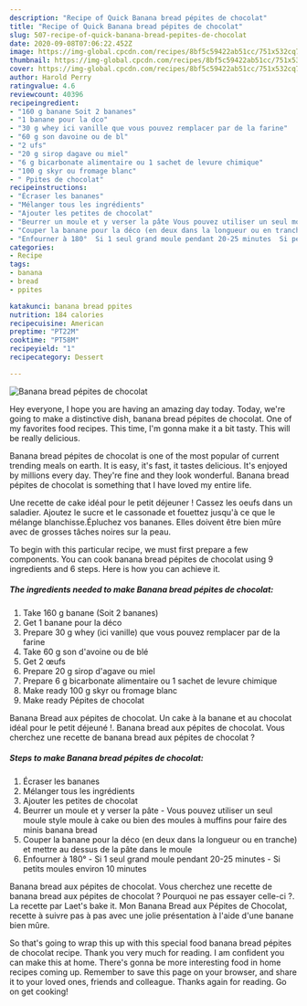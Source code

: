 ```yaml
---
description: "Recipe of Quick Banana bread pépites de chocolat"
title: "Recipe of Quick Banana bread pépites de chocolat"
slug: 507-recipe-of-quick-banana-bread-pepites-de-chocolat
date: 2020-09-08T07:06:22.452Z
image: https://img-global.cpcdn.com/recipes/8bf5c59422ab51cc/751x532cq70/banana-bread-pepites-de-chocolat-photo-principale-de-la-recette.jpg
thumbnail: https://img-global.cpcdn.com/recipes/8bf5c59422ab51cc/751x532cq70/banana-bread-pepites-de-chocolat-photo-principale-de-la-recette.jpg
cover: https://img-global.cpcdn.com/recipes/8bf5c59422ab51cc/751x532cq70/banana-bread-pepites-de-chocolat-photo-principale-de-la-recette.jpg
author: Harold Perry
ratingvalue: 4.6
reviewcount: 40396
recipeingredient:
- "160 g banane Soit 2 bananes"
- "1 banane pour la dco"
- "30 g whey ici vanille que vous pouvez remplacer par de la farine"
- "60 g son davoine ou de bl"
- "2 ufs"
- "20 g sirop dagave ou miel"
- "6 g bicarbonate alimentaire ou 1 sachet de levure chimique"
- "100 g skyr ou fromage blanc"
- " Ppites de chocolat"
recipeinstructions:
- "Écraser les bananes"
- "Mélanger tous les ingrédients"
- "Ajouter les petites de chocolat"
- "Beurrer un moule et y verser la pâte Vous pouvez utiliser un seul moule style moule à cake ou bien des moules à muffins pour faire des minis banana bread"
- "Couper la banane pour la déco (en deux dans la longueur ou en tranche) et mettre au dessus de la pâte dans le moule"
- "Enfourner à 180°  Si 1 seul grand moule pendant 20-25 minutes  Si petits moules environ 10 minutes"
categories:
- Recipe
tags:
- banana
- bread
- ppites

katakunci: banana bread ppites 
nutrition: 184 calories
recipecuisine: American
preptime: "PT22M"
cooktime: "PT58M"
recipeyield: "1"
recipecategory: Dessert

---
```



![Banana bread pépites de chocolat](https://img-global.cpcdn.com/recipes/8bf5c59422ab51cc/751x532cq70/banana-bread-pepites-de-chocolat-photo-principale-de-la-recette.jpg)

Hey everyone, I hope you are having an amazing day today. Today, we're going to make a distinctive dish, banana bread pépites de chocolat. One of my favorites food recipes. This time, I'm gonna make it a bit tasty. This will be really delicious.

Banana bread pépites de chocolat is one of the most popular of current trending meals on earth. It is easy, it's fast, it tastes delicious. It's enjoyed by millions every day. They're fine and they look wonderful. Banana bread pépites de chocolat is something that I have loved my entire life.

Une recette de cake idéal pour le petit déjeuner ! Cassez les oeufs dans un saladier. Ajoutez le sucre et le cassonade et fouettez jusqu&#39;à ce que le mélange blanchisse.Épluchez vos bananes. Elles doivent être bien mûre avec de grosses tâches noires sur la peau.


To begin with this particular recipe, we must first prepare a few components. You can cook banana bread pépites de chocolat using 9 ingredients and 6 steps. Here is how you can achieve it.

<!--inarticleads1-->

##### The ingredients needed to make Banana bread pépites de chocolat:

1. Take 160 g banane (Soit 2 bananes)
1. Get 1 banane pour la déco
1. Prepare 30 g whey (ici vanille) que vous pouvez remplacer par de la farine
1. Take 60 g son d&#39;avoine ou de blé
1. Get 2 œufs
1. Prepare 20 g sirop d&#39;agave ou miel
1. Prepare 6 g bicarbonate alimentaire ou 1 sachet de levure chimique
1. Make ready 100 g skyr ou fromage blanc
1. Make ready  Pépites de chocolat


Banana Bread aux pépites de chocolat. Un cake à la banane et au chocolat idéal pour le petit déjeuné !. Banana bread aux pépites de chocolat. Vous cherchez une recette de banana bread aux pépites de chocolat ? 

<!--inarticleads2-->

##### Steps to make Banana bread pépites de chocolat:

1. Écraser les bananes
1. Mélanger tous les ingrédients
1. Ajouter les petites de chocolat
1. Beurrer un moule et y verser la pâte - Vous pouvez utiliser un seul moule style moule à cake ou bien des moules à muffins pour faire des minis banana bread
1. Couper la banane pour la déco (en deux dans la longueur ou en tranche) et mettre au dessus de la pâte dans le moule
1. Enfourner à 180°  - Si 1 seul grand moule pendant 20-25 minutes  - Si petits moules environ 10 minutes


Banana bread aux pépites de chocolat. Vous cherchez une recette de banana bread aux pépites de chocolat ? Pourquoi ne pas essayer celle-ci ?. La recette par Laet&#39;s bake it. Mon Banana Bread aux Pépites de Chocolat, recette à suivre pas à pas avec une jolie présentation à l&#39;aide d&#39;une banane bien mûre. 

So that's going to wrap this up with this special food banana bread pépites de chocolat recipe. Thank you very much for reading. I am confident you can make this at home. There's gonna be more interesting food in home recipes coming up. Remember to save this page on your browser, and share it to your loved ones, friends and colleague. Thanks again for reading. Go on get cooking!
